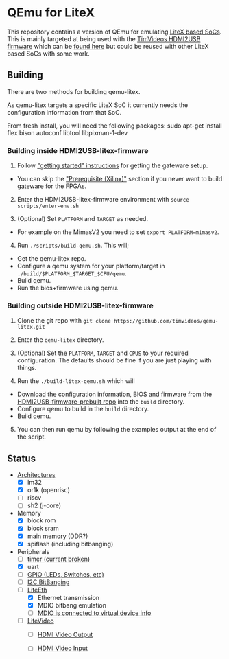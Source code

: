 # QEmu for LiteX

This repository contains a version of QEmu for emulating
[LiteX based SoCs](https://github.com/enjoy-digital/litex). This is mainly
targeted at being used with the
[TimVideos HDMI2USB firmware](https://hdmi2usb.tv) which can be
[found here](https://github.com/timvideos/HDMI2USB-litex-firmware) but could be
reused with other LiteX based SoCs with some work.


## Building

There are two methods for building qemu-litex.

As qemu-litex targets a specific LiteX SoC it currently needs the configuration
information from that SoC.

From fresh install, you will need the following packages:
sudo apt-get install flex bison autoconf libtool libpixman-1-dev

### Building inside HDMI2USB-litex-firmware

 1) Follow ["getting started" instructions][1] for getting the gateware setup.

   - You can skip the ["Prerequisite (Xilinx)"][2] section if you never want to
     build gateware for the FPGAs.

 2) Enter the HDMI2USB-litex-firmware environment with `source scripts/enter-env.sh`

 3) (Optional) Set `PLATFORM` and `TARGET` as needed.

   - For example on the MimasV2 you need to set `export PLATFORM=mimasv2`.

 4) Run `./scripts/build-qemu.sh`. This will;

   - Get the qemu-litex repo.
   - Configure a qemu system for your platform/target in `./build/$PLATFORM_$TARGET_$CPU/qemu`.
   - Build qemu.
   - Run the bios+firmware using qemu.

 [1]: https://github.com/timvideos/HDMI2USB-litex-firmware/blob/master/getting-started.md
 [2]: https://github.com/timvideos/HDMI2USB-litex-firmware/blob/master/getting-started.md#prerequisite-xilinx


### Building outside HDMI2USB-litex-firmware

 1) Clone the git repo with `git clone https://github.com/timvideos/qemu-litex.git`

 2) Enter the `qemu-litex` directory.

 3) (Optional) Set the `PLATFORM`, `TARGET` and `CPUS` to your required
    configuration. The defaults should be fine if you are just playing with
    things.

 4) Run the `./build-litex-qemu.sh` which will
   - Download the configuration information, BIOS and firmware from the
     [HDMI2USB-firmware-prebuilt repo][3] into the `build` directory.
   - Configure qemu to build in the `build` directory.
   - Build qemu.

 5) You can then run qemu by following the examples output at the end of the
    script.

 [3]: https://github.com/timvideos/HDMI2USB-firmware-prebuilt


## Status

 * [Architectures](https://github.com/timvideos/qemu-litex/issues/14)
   - [X] lm32
   - [X] or1k (openrisc)
   - [ ] riscv
   - [ ] sh2 (j-core)

 * Memory
   - [X] block rom
   - [X] block sram
   - [X] main memory (DDR?)
   - [X] spiflash (including bitbanging)

 * Peripherals
   - [ ] [timer (current broken)](https://github.com/timvideos/qemu-litex/issues/14)
   - [X] uart
   - [ ] [GPIO (LEDs, Switches, etc)](https://github.com/timvideos/qemu-litex/issues/5)
   - [ ] [I2C BitBanging](https://github.com/timvideos/qemu-litex/issues/5)
   - [ ] [LiteEth](https://github.com/enjoy-digital/liteeth)
     - [X] Ethernet transmission
     - [X] MDIO bitbang emulation
     - [ ] [MDIO is connected to virtual device info](https://github.com/timvideos/qemu-litex/issues/16)
   - [ ] [LiteVideo](https://github.com/enjoy-digital/litevideo)
     - [ ] [HDMI Video Output](https://github.com/timvideos/qemu-litex/issues/5)
     - [ ] [HDMI Video Input](https://github.com/timvideos/qemu-litex/issues/14)

